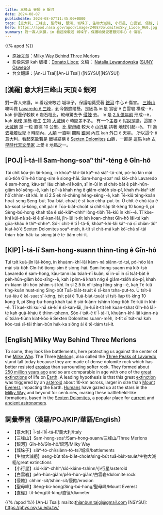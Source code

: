 ```yaml
---
title: 三峰山 天頂 ê 銀河
date: 2024-08-07
publishdate: 2024-08-07T11:45:00+0800
tags: [意大利, 三峰山, 聖母峰, 銀河, 城垛子, 生物大滅絕, 小行星, 白雲岩, 侵蝕, 直徑]
hero: https://apod.nasa.gov/apod/image/2408/DolomitesSky_Lioce_960.jpg
summary: 對一寡人來講，in 看起來敢若 城垛子，保護咱莫受著銀河中心 ê 傷害。
---
```


{{% apod %}}

- 原始文章：[Milky Way Behind Three Merlons](https://apod.nasa.gov/apod/ap240807.html)
- 影像來源 kah 版權：[Donato Lioce](https://www.instagram.com/donamour_photography/); 文稿： [Natalia Lewandowska](https://ww1.oswego.edu/physics/profile/natalia-lewandowska) ([SUNY Oswego](https://www.oswego.edu/physics/))
- 台文翻譯：[An-Li Tsai][An-Li Tsai] ([NSYSU][NSYSU])

## [漢羅] 意大利三峰山 天頂 ê 銀河
對一寡人來講，in 看起來敢若 城垛子，保護咱莫受著 [銀河][Milky Way 1] 中心 ê 傷害。
[三峰山][Merlon] 嘛叫做 [Lavaredo ê 三峰][Three Peaks of Lavaredo]，到今猶遮爾懸，是因為 in 是 實密 ê 白雲岩 構成--ê，kah 伊邊仔較軟 ê 岩石相比，較毋驚去予 [侵蝕][erosion] 去。
In 是 [2.5 億年前][250 million years ago] 形成--ê，kah [地球][Earth] 頂懸 發生 生物 [大滅絕][great extinctions] ê 時間差不多。
有一个主要 ê 假說是講，這擺 ê [大滅絕][extinction] 是 一粒 直徑 10 公里、比 [聖母峰][Mount Everest] 較大 ê [小行星][asteroid] 挵著 地球引起--ê。
Tī 過去幾若世紀 ê 時間內，[人類][Humans] 一直咧 觀察 [銀河][Milky Way 2] 內底 kah 外口 ê 天星。
所以這个 tī 意大利，看起來敢若是 戰場結構 ê [Sexten Dolomites][Sexten Dolomites] 山脈，一直是 [這馬][current] kah [古早時代天文學家][ancient astronomers] 上愛 ê 地點之一。

## [POJ] Ì-tá-lī Sam-hong-soaⁿ thiⁿ-téng ê Gîn-hô
Tùi chi̍t kóa-jîn lâi-kóng, in khòaⁿ-khí-lâi káⁿ-ná siâⁿ-tó-chí, pó-hō͘ lán mài siū-tio̍h Gîn-hô tiong-sim ê siong-hāi.
Sam-hong-soaⁿ mā kiò-chò Lavaredo ê sam-hong, kàu-taⁿ iáu chiah-nī koân, sī in-ūi in sī cha̍t-ba̍t ê pe̍h-hûn-giâm kò͘-sêng--ê, kah i piⁿ-á khah nńg ê giâm-chio̍h sio-pí, khah m̄-kiaⁿ khì hō͘ chhim-sit khì.
In sī 2.5 ek nî-chêng hêng-sêng--ê, kah Tē-kiû téng-koân hoat-seng Seng-bu̍t Tōa-bia̍t-choa̍t ê sî-kan chha-put-to.
Ū chi̍t-ê chú-iàu ê ká-soat sī-kóng, chit pái ê Tōa-bia̍t-choa̍t sī chi̍t-lia̍p ti̍t-kèng 10 kong-lí, pí Sèng-bú-hong khah tōa ê sió-kiâⁿ-chhiⁿ lòng-tio̍h Tē-kiû ín khí--ê.
Tī kòe-khì kúi-nā sè-kí ê sî-kan-lāi, jîn-lūi it-ti̍t leh koan-chhat Gîn-hô lāi-té kah gōa-kháu ê thiⁿ-chheⁿ.
Só͘-í chit-ê tī Ì-tá-lī, khòaⁿ-khí-lâi káⁿ-ná sī chiàn-tiûⁿ kiat-kò͘ ê Sexten Dolomites soaⁿ-me̍h, it-ti̍t sī chit-má kah kó͘-chá sî-tāi thian-bûn ha̍k-ka siōng ài ê tē-tiám chi-it.

## [KIP] Ì-tá-lī Sam-hong-suann thinn-tíng ê Gîn-hô
Tuì tsi̍t kuá-jîn lâi-kóng, in khuànn-khí-lâi kánn-ná siânn-tó-tsí, pó-hōo lán mài siū-tio̍h Gîn-hô tiong-sim ê siong-hāi.
Sam-hong-suann mā kiò-tsò Lavaredo ê sam-hong, kàu-tann iáu tsiah-nī kuân, sī in-uī in sī tsa̍t-ba̍t ê pe̍h-hûn-giâm kòo-sîng--ê, kah i pinn-á khah nńg ê giâm-tsio̍h sio-pí, khah m̄-kiann khì hōo tshim-sit khì.
In sī 2.5 ik nî-tsîng hîng-sîng--ê, kah Tē-kiû tíng-kuân huat-sing Sing-bu̍t Tuā-bia̍t-tsua̍t ê sî-kan tsha-put-to.
Ū tsi̍t-ê tsú-iàu ê ká-suat sī-kóng, tsit pái ê Tuā-bia̍t-tsua̍t sī tsi̍t-lia̍p ti̍t-kìng 10 kong-lí, pí Sìng-bú-hong khah tuā ê sió-kiânn-tshinn lòng-tio̍h Tē-kiû ín khí--ê.
Tī kuè-khì kuí-nā sè-kí ê sî-kan-lāi, jîn-luī it-ti̍t leh kuan-tshat Gîn-hô lāi-té kah guā-kháu ê thinn-tshenn.
Sóo-í tsit-ê tī Ì-tá-lī, khuànn-khí-lâi kánn-ná sī tsiàn-tiûnn kiat-kòo ê Sexten Dolomites suann-me̍h, it-ti̍t sī tsit-má kah kóo-tsá sî-tāi thian-bûn ha̍k-ka siōng ài ê tē-tiám tsi-it.

## [English] Milky Way Behind Three Merlons
To some, they look like battlements, here protecting us against the center of the [Milky Way][Milky Way 1].
The Three [Merlon][Merlon]s, also called the [Three Peaks of Lavaredo][Three Peaks of Lavaredo], stand tall today because they are made of dense dolomite rock which has better resisted [erosion][erosion] than surrounding softer rock.
They formed about [250 million years ago][250 million years ago] and so are comparable in age with one of the [great extinctions][great extinctions] of life on [Earth][Earth].
A leading hypothesis is that this great [extinction][extinction] was triggered by an [asteroid][asteroid] about 10-km across, larger in size than [Mount Everest][Mount Everest], impacting the Earth.
[Humans][Humans] have gazed up at the stars in the [Milky Way][Milky Way 2] and beyond for centuries, making these battlefield-like formations, based in the [Sexten Dolomites][Sexten Dolomites], a popular place for [current][current] and [ancient astronomers][ancient astronomers].

## 詞彙學習（漢羅/POJ/KIP/華語/English）
- 【意大利】Ì-tá-lī/Ì-tá-lī/義大利/Italy
- 【三峰山】Sam-hong-soaⁿ/Sam-hong-suann/三峰山/Three Merlons
- 【銀河】Gîn-hô/Gîn-hô/銀河/Milky Way
- 【城垛子】siâⁿ-tó-chí/siânn-tó-tsí/城垜/battlements
- 【生物大滅絕】seng-bu̍t tōa-bia̍t-choa̍t/sing-bu̍t tuā-bia̍t-tsua̍t/生物大滅絕/great extinctions
- 【小行星】sió-kiáⁿ-chhiⁿ/sió-kiánn-tshinn/小行星/asteroid
- 【白雲岩】pe̍h-hûn-giâm/pe̍h-hûn-giâm/白雲岩/dolomite rock
- 【侵蝕】chhim-sit/tshim-sit/侵蝕/erosion
- 【聖母峰】Sèng-bú-hong/Sìng-bú-hong/聖母峰/Mount Everest
- 【直徑】ti̍t-kèng/ti̍t-kìng/直徑/diameter

{{% /apod %}}
[An-Li Tsai]: mailto:thianbun.taigi@gmail.com
[NSYSU]: https://phys.nsysu.edu.tw/

[copyright]: https://apod.nasa.gov/apod/fap/lib/about_apod.html#srapply
[License3]: https://creativecommons.org/licenses/by/3.0/
[License2]:https://creativecommons.org/licenses/by-nc-nd/2.0/

[Milky Way 1]:https://science.nasa.gov/resource/the-milky-way-galaxy/
[Merlon]:https://en.wikipedia.org/wiki/Merlon
[Three Peaks of Lavaredo]:https://en.wikipedia.org/wiki/Tre_Cime_di_Lavaredo
[erosion]:https://youtu.be/-43_HBy9huc
[250 million years ago]:https://astrobiology.nasa.gov/news/timeline-of-a-mass-extinction/
[great extinctions]:https://science.nasa.gov/science-research/earth-science/the-great-dying/
[Earth]:https://apod.nasa.gov/apod/ap240324.html
[extinction]:https://astrobiology.nasa.gov/news/could-recent-supernovae-be-responsible-for-mass-extinctions/
[asteroid]:https://science.nasa.gov/solar-system/asteroids/
[Mount Everest]:https://apod.nasa.gov/apod/ap110417.html
[Humans]:https://www.nasa.gov/history/the-human-desire-for-exploration-leads-to-discovery/
[Milky Way 2]:https://apod.nasa.gov/apod/ap170726.html
[Sexten Dolomites]:https://en.wikipedia.org/wiki/Sexten_Dolomites
[current]:https://skywiseunlimited.com/wp-content/uploads/2015/02/scoper_05.jpg
[ancient astronomers]:https://en.wikipedia.org/wiki/History_of_astronomy
